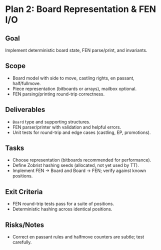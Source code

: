# Plan 2: Board Representation & FEN I/O

## Goal
Implement deterministic board state, FEN parse/print, and invariants.

## Scope
- Board model with side to move, castling rights, en passant, half/fullmove.
- Piece representation (bitboards or arrays), mailbox optional.
- FEN parsing/printing round-trip correctness.

## Deliverables
- `Board` type and supporting structures.
- FEN parser/printer with validation and helpful errors.
- Unit tests for round-trip and edge cases (castling, EP, promotions).

## Tasks
- Choose representation (bitboards recommended for performance).
- Define Zobrist hashing seeds (allocated, not yet used by TT).
- Implement FEN → Board and Board → FEN; verify against known positions.

## Exit Criteria
- FEN round-trip tests pass for a suite of positions.
- Deterministic hashing across identical positions.

## Risks/Notes
- Correct en passant rules and halfmove counters are subtle; test carefully.

